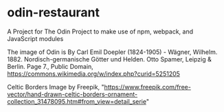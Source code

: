 # odin-restaurant
A Project for The Odin Project to make use of npm, webpack, and JavaScript modules

The image of Odin is By Carl Emil Doepler (1824-1905) - Wägner, Wilhelm. 1882. Nordisch-germanische Götter und Helden. Otto Spamer, Leipzig &amp; Berlin. Page 7., Public Domain, https://commons.wikimedia.org/w/index.php?curid=5251205

Celtic Borders Image by Freepik, "https://www.freepik.com/free-vector/hand-drawn-celtic-borders-ornament-collection_31478095.htm#from_view=detail_serie"